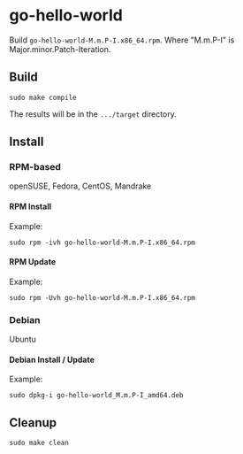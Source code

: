 # go-hello-world

Build `go-hello-world-M.m.P-I.x86_64.rpm`.
Where "M.m.P-I" is Major.minor.Patch-Iteration.

## Build

```console
sudo make compile
```

The results will be in the `.../target` directory.

## Install

### RPM-based

openSUSE, Fedora, CentOS, Mandrake

#### RPM Install

Example:

```console
sudo rpm -ivh go-hello-world-M.m.P-I.x86_64.rpm
```

#### RPM Update

Example: 

```console
sudo rpm -Uvh go-hello-world-M.m.P-I.x86_64.rpm
```

### Debian

Ubuntu

#### Debian Install / Update

Example:

```console
sudo dpkg-i go-hello-world_M.m.P-I_amd64.deb
```

## Cleanup

```console
sudo make clean
```
